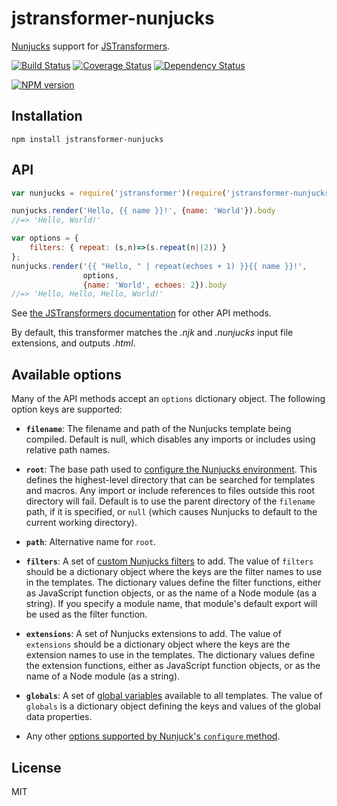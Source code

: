# jstransformer-nunjucks

[Nunjucks](http://mozilla.github.io/nunjucks/) support for [JSTransformers](http://github.com/jstransformers).

[![Build Status](https://img.shields.io/travis/jstransformers/jstransformer-nunjucks/master.svg)](https://travis-ci.org/jstransformers/jstransformer-nunjucks)
[![Coverage Status](https://img.shields.io/codecov/c/github/jstransformers/jstransformer-nunjucks/master.svg)](https://codecov.io/gh/jstransformers/jstransformer-nunjucks)
[![Dependency Status](https://img.shields.io/david/jstransformers/jstransformer-nunjucks/master.svg)](http://david-dm.org/jstransformers/jstransformer-nunjucks)

[![NPM version](https://img.shields.io/npm/v/jstransformer-nunjucks.svg)](https://www.npmjs.org/package/jstransformer-nunjucks)

## Installation

    npm install jstransformer-nunjucks

## API

```js
var nunjucks = require('jstransformer')(require('jstransformer-nunjucks'))

nunjucks.render('Hello, {{ name }}!', {name: 'World'}).body
//=> 'Hello, World!'

var options = {
    filters: { repeat: (s,n)=>(s.repeat(n||2)) }
};
nunjucks.render('{{ "Hello, " | repeat(echoes + 1) }}{{ name }}!',
                options,
                {name: 'World', echoes: 2}).body
//=> 'Hello, Hello, Hello, World!'
```

See [the JSTransformers documentation](https://github.com/jstransformers/jstransformer) for other API methods.

By default, this transformer matches the *.njk* and *.nunjucks* input file extensions, and outputs *.html*.

## Available options

Many of the API methods accept an `options` dictionary object. The following option keys are supported:

- **`filename`**: The filename and path of the Nunjucks template being compiled.
  Default is null, which disables any imports or includes using relative path names.

- **`root`**: The base path used to [configure the Nunjucks environment](https://mozilla.github.io/nunjucks/api#configure).
  This defines the highest-level directory that can be searched for templates and macros.
  Any import or include references to files outside this root directory will fail.
  Default is to use the parent directory of the `filename` path, if it is specified,
  or `null` (which causes Nunjucks to default to the current working directory).
  
- **`path`**: Alternative name for `root`.

- **`filters`**: A set of [custom Nunjucks filters](https://mozilla.github.io/nunjucks/api#custom-filters) to add.
  The value of `filters` should be a dictionary object where the keys are the filter names to use in the templates.
  The dictionary values define the filter functions, either as JavaScript function objects,
  or as the name of a Node module (as a string).
  If you specify a module name, that module's default export will be used as the filter function.
  
- **`extensions`**: A set of Nunjucks extensions to add.
  The value of `extensions` should be a dictionary object where the keys are the extension names to use in the templates.
  The dictionary values define the extension functions, either as JavaScript function objects,
  or as the name of a Node module (as a string).
  
- **`globals`**: A set of [global variables](https://mozilla.github.io/nunjucks/api#addglobal) available to all templates.
  The value of `globals` is a dictionary object defining the keys and values of the global data properties.
  
 - Any other [options supported by Nunjuck's `configure` method](https://mozilla.github.io/nunjucks/api#configure).


## License

MIT
